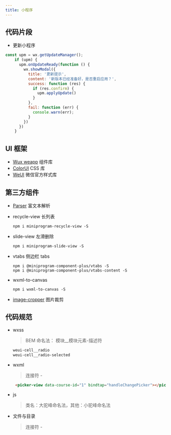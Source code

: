 ```yaml
---
title: 小程序
---
```

## 代码片段
- 更新小程序
```javascript
const upm = wx.getUpdateManager();
    if (upm) {
      upm.onUpdateReady(function () {
        wx.showModal({
          title: '更新提示',
          content: '新版本已经准备好，是否重启应用？',
          success: function (res) {
            if (res.confirm) {
              upm.applyUpdate()
            }
          },
          fail: function (err) {
            console.warn(err);
          }
        })
      })
    }
```


## UI 框架
- [Wux weapp](https://wux-weapp.github.io/wux-weapp-docs) 组件库
- [ColorUI](https://github.com/weilanwl/ColorUI)  CSS 库
- [WeUI](https://github.com/Tencent/weui-wxss) 微信官方样式库

## 第三方组件
- [Parser](https://github.com/jin-yufeng/Parser) 富文本解析

- recycle-view 长列表
    ```
    npm i miniprogram-recycle-view -S
    ```

- slide-view 左滑删除
    ```
    npm i miniprogram-slide-view -S
    ```

- vtabs 侧边栏 tabs
    ```
    npm i @miniprogram-component-plus/vtabs -S
    npm i @miniprogram-component-plus/vtabs-content -S
    ```

- wxml-to-canvas 
    ```
    npm i wxml-to-canvas -S
    ```
  
- [image-cropper](https://github.com/wx-plugin/image-cropper) 图片裁剪
    

## 代码规范
- wxss 
    > BEM 命名法： 模块__模块元素-描述符
    ```css
    weui-cell__radio
    weui-cell__radio-selected
    ```
  
- wxml
    > 连接符 - 
    ```html
     <picker-view data-course-id="1" bindtap="handleChangePicker"></picker-view>
    ```

- js
    > 类名：大驼峰命名法，其他：小驼峰命名法

- 文件与目录
    > 连接符 -
